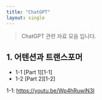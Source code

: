 ```yaml
---
title: "ChatGPT"
layout: single
---
```


> ChatGPT 관련 자료 모음 입니다.

## 1. 어텐션과 트랜스포머
* 1-1 [Part 1][1-1]
* 1-2 [Part 2][1-2]

1-1: https://youtu.be/Wp4hRuwiN3I
